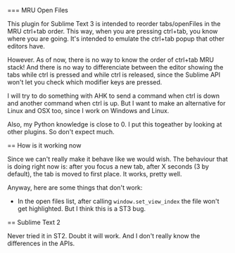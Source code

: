=== MRU Open Files

This plugin for Sublime Text 3 is intended to reorder tabs/openFiles in the MRU ctrl+tab order. This way, when you are pressing ctrl+tab, you know where you are going. It's intended to emulate the ctrl+tab popup that other editors have.

However. As of now, there is no way to know the order of ctrl+tab MRU stack! And there is no way to differenciate between the editor showing the tabs while ctrl is pressed and while ctrl is released, since the Sublime API won't let you check which modifier keys are pressed.

I will try to do something with AHK to send a command when ctrl is down and another command when ctrl is up. But I want to make an alternative for Linux and OSX too, since I work on Windows and Linux.

Also, my Python knowledge is close to 0. I put this togeather by looking at other plugins. So don't expect much.

== How is it working now

Since we can't really make it behave like we would wish. The behaviour that is doing right now is: after you focus a new tab, after X seconds (3 by default), the tab is moved to first place. It works, pretty well.

Anyway, here are some things that don't work:

- In the open files list, after calling `window.set_view_index` the file won't get highlighted. But I think this is a ST3 bug.

== Sublime Text 2

Never tried it in ST2. Doubt it will work. And I don't really know the differences in the APIs.